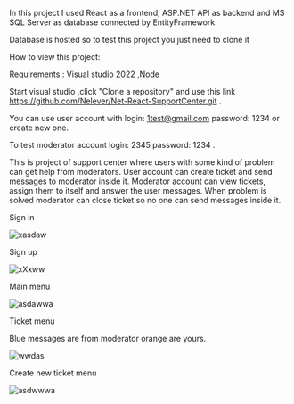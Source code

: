 In this project I used React as a frontend, ASP.NET API as backend and MS SQL Server as database connected by EntityFramework.

Database is hosted so to test this project you just need to clone it

How to view this project:

Requirements : 
Visual studio 2022 ,Node

Start visual studio ,click "Clone a repository" and use this link https://github.com/Nelever/Net-React-SupportCenter.git .

You can use user account with login: 1test@gmail.com password: 1234 or create new one.

To test moderator account login: 2345 password: 1234 .

This is project of support center where users with some kind of problem can get help from moderators. User account can create ticket and send messages to moderator inside it. Moderator account can view tickets, assign them to itself and answer the user messages. When problem is solved moderator can close ticket so no one can send messages inside it.

Sign in

![xasdaw](https://user-images.githubusercontent.com/126743848/223835602-458c99eb-536b-472c-a4eb-fd02c2b9fb61.PNG)

Sign up

![xXxww](https://user-images.githubusercontent.com/126743848/223836673-803982f2-03e6-445b-9640-493d8549acd4.PNG)

Main menu

![asdawwa](https://user-images.githubusercontent.com/126743848/223837889-f6f87e52-1257-4541-ad55-8f39ea3c46cb.PNG)

Ticket menu

Blue messages are from moderator orange are yours.

![wwdas](https://user-images.githubusercontent.com/126743848/223840649-cb987c8f-20fc-47de-9b3a-d352d6e1e013.PNG)

Create new ticket menu

![asdwwwa](https://user-images.githubusercontent.com/126743848/223841151-4eb15394-d724-45d1-b30c-960ebcd44a1b.PNG)


